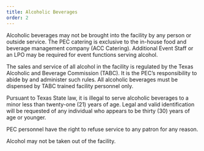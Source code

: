 ```yaml
---
title: Alcoholic Beverages
order: 2
---
```


Alcoholic beverages may not be brought into the facility by any person or outside service. The PEC catering is exclusive to the in-house food and beverage management company (ACC Catering). Additional Event Staff or an LPO may be required for event functions serving alcohol.

The sales and service of all alcohol in the facility is regulated by the Texas Alcoholic and Beverage Commission (TABC). It is the PEC’s responsibility to abide by and administer such rules. All alcoholic beverages must be dispensed by TABC trained facility personnel only.

Pursuant to Texas State law, it is illegal to serve alcoholic beverages to a minor less than twenty-one (21) years of age. Legal and valid identification will be requested of any individual who appears to be thirty (30) years of age or younger.

PEC personnel have the right to refuse service to any patron for any reason.

Alcohol may not be taken out of the facility.
